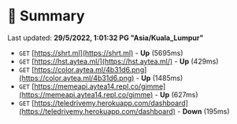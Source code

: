 # 📖 Summary
Last updated: **29/5/2022, 1:01:32 PG "Asia/Kuala_Lumpur"**

- `GET` [https://shrt.ml](https://shrt.ml) - **Up** (5695ms)
- `GET` [https://hst.aytea.ml/](https://hst.aytea.ml/) - **Up** (429ms)
- `GET` [https://color.aytea.ml/4b31d6.png](https://color.aytea.ml/4b31d6.png) - **Up** (1485ms)
- `GET` [https://memeapi.aytea14.repl.co/gimme](https://memeapi.aytea14.repl.co/gimme) - **Up** (627ms)
- `GET` [https://teledrivemy.herokuapp.com/dashboard](https://teledrivemy.herokuapp.com/dashboard) - **Down** (195ms)
